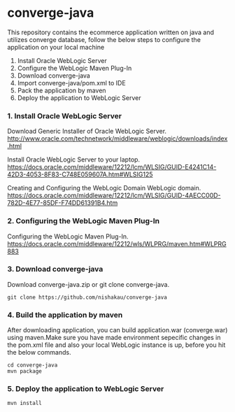 # converge-java
This repository contains the ecommerce application written on java and utilizes converge database, follow the below steps to configure the application on your local machine

1.    Install Oracle WebLogic Server
2.    Configure the WebLogic Maven Plug-In
3.    Download converge-java
4.    Import converge-java/pom.xml to IDE
5.    Pack the application by maven
6.    Deploy the application to WebLogic Server

### 1. Install Oracle WebLogic Server

Download Generic Installer of Oracle WebLogic Server.   
http://www.oracle.com/technetwork/middleware/weblogic/downloads/index.html   

Install Oracle WebLogic Server to your laptop.   
https://docs.oracle.com/middleware/12212/lcm/WLSIG/GUID-E4241C14-42D3-4053-8F83-C748E059607A.htm#WLSIG125   

Creating and Configuring the WebLogic Domain WebLogic domain.   
https://docs.oracle.com/middleware/12212/lcm/WLSIG/GUID-4AECC00D-782D-4E77-85DF-F74DD61391B4.htm

### 2. Configuring the WebLogic Maven Plug-In
Configuring the WebLogic Maven Plug-In.   
https://docs.oracle.com/middleware/12212/wls/WLPRG/maven.htm#WLPRG883

### 3. Download converge-java
Download converge-java.zip or git clone converge-java.
```
git clone https://github.com/nishakau/converge-java
```
### 4. Build the application by maven
After downloading application, you can build application.war (converge.war) using maven.Make sure you have made environment sepecific changes in the pom.xml file and also your local WebLogic instance is up, before you hit the below commands.
```
cd converge-java
mvn package
```

### 5. Deploy the application to WebLogic Server
```
mvn install
```
